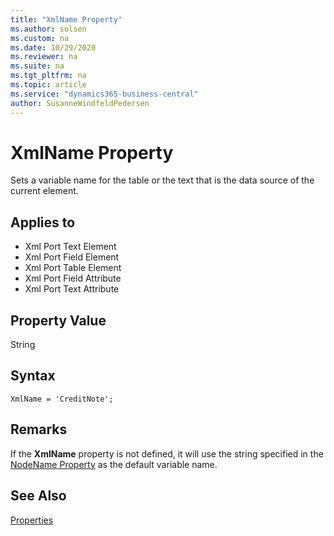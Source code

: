 ```yaml
---
title: "XmlName Property"
ms.author: solsen
ms.custom: na
ms.date: 10/29/2020
ms.reviewer: na
ms.suite: na
ms.tgt_pltfrm: na
ms.topic: article
ms.service: "dynamics365-business-central"
author: SusanneWindfeldPedersen
---
```

[//]: # (START>DO_NOT_EDIT)
[//]: # (IMPORTANT:Do not edit any of the content between here and the END>DO_NOT_EDIT.)
[//]: # (Any modifications should be made in the .xml files in the ModernDev repo.)
# XmlName Property
Sets a variable name for the table or the text that is the data source of the current element.

## Applies to
-   Xml Port Text Element
-   Xml Port Field Element
-   Xml Port Table Element
-   Xml Port Field Attribute
-   Xml Port Text Attribute

[//]: # (IMPORTANT: END>DO_NOT_EDIT)

## Property Value

String

## Syntax

```AL
XmlName = 'CreditNote';
```

## Remarks

If the **XmlName** property is not defined, it will use the string specified in the [NodeName Property](devenv-nodename-property.md) as the default variable name.

## See Also  

[Properties](devenv-properties.md)
